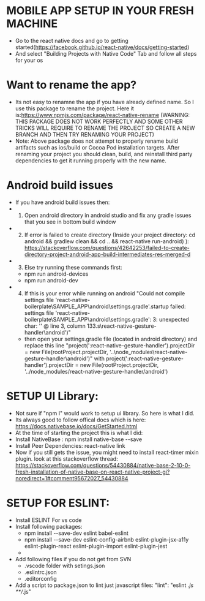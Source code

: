 # MOBILE APP SETUP IN YOUR FRESH MACHINE

- Go to the react native docs and go to getting started(https://facebook.github.io/react-native/docs/getting-started)
- And select "Building Projects with Native Code" Tab and follow all steps for your os

# Want to rename the app?
- Its not easy to renamne the app if you have already defined name. So I use this package to rename the project. Here it is:https://www.npmjs.com/package/react-native-rename (WARNING: THIS PACKAGE DOES NOT WORK PERFECTLY AND SOME OTHER TRICKS WILL REQUIRE TO RENAME THE PROJECT SO CREATE A NEW BRANCH AND THEN TRY RENAMING YOUR PROJECT)
- Note: Above package does not attempt to properly rename build artifacts such as ios/build or Cocoa Pod installation targets. After renaming your project you should clean, build, and reinstall third party dependencies to get it running properly with the new name.


# Android build issues
- If you have android build issues then:
- 1) Open android directory in android studio and fix any gradle issues that you see in bottom build window
- 2) If error is failed to create directory (Inside your project directory: cd android && gradlew clean && cd .. && react-native run-android)
): https://stackoverflow.com/questions/42642253/failed-to-create-directory-project-android-app-build-intermediates-res-merged-d 
- 3) Else try running these commands first:
    - npm run android-devices
    - npm run android-dev
- 4) If this is your error while running on android "Could not compile settings file 'react-native-boilerplate\SAMPLE_APP\android\settings.gradle'.startup failed: settings file 'react-native-boilerplate\SAMPLE_APP\android\settings.gradle': 3: unexpected char: '\' @ line 3, column 133.s\react-native-gesture-handler\android')"
  - then open your settings.gradle file (located in android directory) and replace this line "project(':react-native-gesture-handler').projectDir = new File(rootProject.projectDir, '..\node_modules\react-native-gesture-handler\android')" with project(':react-native-gesture-handler').projectDir = new File(rootProject.projectDir, '../node_modules/react-native-gesture-handler/android')

# SETUP UI Library:
- Not sure if "npm I" would work to setup ui library. So here is what I did. 
- Its always good to follow offical docs which is here: https://docs.nativebase.io/docs/GetStarted.html 
- At the time of starting the project this is what I did:
- Install NativeBase : npm install native-base --save
- Install Peer Dependencies: react-native link
- Now if you still gets the issue, you might need to install react-timer mixin plugin.
 look at this stackoverflow thread: https://stackoverflow.com/questions/54430884/native-base-2-10-0-fresh-installation-of-native-base-on-react-native-project-gi?noredirect=1#comment95672027_54430884

# SETUP FOR ESLINT:
- Install ESLINT For vs code
- Install following packages:
    - npm install --save-dev eslint babel-eslint
    - npm install --save-dev eslint-config-airbnb eslint-plugin-jsx-a11y eslint-plugin-react eslint-plugin-import eslint-plugin-jest
    - 
- Add following files if you do not get from SVN 
    - .vscode folder with setings.json
    - .eslintrc.json
    -  .editorconfig
- Add a script to package.json to lint just javascript files: "lint": "eslint *.js **/*.js"
